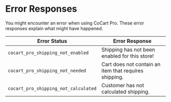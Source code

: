 # Error Responses #

You might encounter an error when using CoCart Pro. These error responses explain what might have happened.

| Error Status | Error Response |
| ------------ | -------------- |
| `cocart_pro_shipping_not_enabled` | Shipping has not been enabled for this store! |
| `cocart_pro_shipping_not_needed` | Cart does not contain an item that requires shipping. |
| `cocart_pro_shipping_not_calculated` | Customer has not calculated shipping. |
